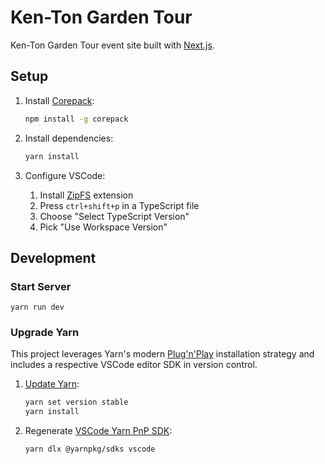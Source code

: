 # Ken-Ton Garden Tour

Ken-Ton Garden Tour event site built with [Next.js](https://nextjs.org/).

## Setup

1. Install [Corepack](https://yarnpkg.com/corepack):

   ```bash
   npm install -g corepack
   ```

1. Install dependencies:

   ```bash
   yarn install
   ```

1. Configure VSCode:

   1. Install [ZipFS](https://marketplace.visualstudio.com/items?itemName=arcanis.vscode-zipfs) extension
   1. Press `ctrl+shift+p` in a TypeScript file
   1. Choose "Select TypeScript Version"
   1. Pick "Use Workspace Version"

## Development

### Start Server

```
yarn run dev
```

### Upgrade Yarn

This project leverages Yarn's modern [Plug'n'Play](https://yarnpkg.com/features/pnp) installation strategy and includes a respective VSCode editor SDK in version control.

1. [Update Yarn](https://yarnpkg.com/getting-started/install#updating-yarn):

   ```bash
   yarn set version stable
   yarn install
   ```

1. Regenerate [VSCode Yarn PnP SDK](https://yarnpkg.com/getting-started/editor-sdks#vscode):

   ```bash
   yarn dlx @yarnpkg/sdks vscode
   ```
